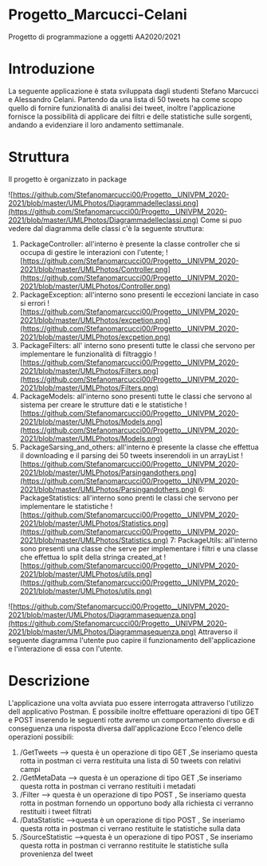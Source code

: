 # Progetto_Marcucci-Celani
Progetto di programmazione a oggetti AA2020/2021

# Introduzione
La seguente applicazione è stata sviluppata dagli studenti Stefano Marcucci e Alessandro Celani.
Partendo da una lista di 50 tweets ha come scopo quello di fornire funzionalità di analisi dei tweet, inoltre l'applicazione  fornisce la possibilità di 
applicare dei filtri e delle statistiche sulle sorgenti, andando a evidenziare il loro andamento settimanale.

# Struttura
Il progetto è organizzato in package 

![https://github.com/Stefanomarcucci00/Progetto__UNIVPM_2020-2021/blob/master/UMLPhotos/Diagrammadelleclassi.png](https://github.com/Stefanomarcucci00/Progetto__UNIVPM_2020-2021/blob/master/UMLPhotos/Diagrammadelleclassi.png)
Come si puo vedere dal diagramma delle classi c'è la seguente struttura:
1. PackageController: all'interno è presente la classe controller che si occupa di gestire le interazioni con l'utente;
![https://github.com/Stefanomarcucci00/Progetto__UNIVPM_2020-2021/blob/master/UMLPhotos/Controller.png](https://github.com/Stefanomarcucci00/Progetto__UNIVPM_2020-2021/blob/master/UMLPhotos/Controller.png)
2. PackageException: all'interno sono presenti le eccezioni lanciate in caso si errori
![https://github.com/Stefanomarcucci00/Progetto__UNIVPM_2020-2021/blob/master/UMLPhotos/excpetion.png](https://github.com/Stefanomarcucci00/Progetto__UNIVPM_2020-2021/blob/master/UMLPhotos/excpetion.png)
3. PackageFilters: all' interno sono presenti tutte le classi che servono per implementare le funzionalità di filtraggio
![https://github.com/Stefanomarcucci00/Progetto__UNIVPM_2020-2021/blob/master/UMLPhotos/Filters.png](https://github.com/Stefanomarcucci00/Progetto__UNIVPM_2020-2021/blob/master/UMLPhotos/Filters.png)
4. PackageModels: all'interno sono presenti tutte le classi che servono al sistema per creare le strutture dati e le statistiche
![https://github.com/Stefanomarcucci00/Progetto__UNIVPM_2020-2021/blob/master/UMLPhotos/Models.png](https://github.com/Stefanomarcucci00/Progetto__UNIVPM_2020-2021/blob/master/UMLPhotos/Models.png)
5. PackageSarsing_and_others: all'interno è presente la classe che effettua il downloading e il parsing dei 50 tweets inserendoli in un arrayList
![https://github.com/Stefanomarcucci00/Progetto__UNIVPM_2020-2021/blob/master/UMLPhotos/Parsingandothers.png](https://github.com/Stefanomarcucci00/Progetto__UNIVPM_2020-2021/blob/master/UMLPhotos/Parsingandothers.png)
6: PackageStatistics: all'interno sono prenti le classi che servono per implementare le statistiche 
![https://github.com/Stefanomarcucci00/Progetto__UNIVPM_2020-2021/blob/master/UMLPhotos/Statistics.png](https://github.com/Stefanomarcucci00/Progetto__UNIVPM_2020-2021/blob/master/UMLPhotos/Statistics.png)
7: PackageUtils: all'interno sono presenti una classe che serve per implementare i filtri e una classe che effettua lo split della stringa created_at
![https://github.com/Stefanomarcucci00/Progetto__UNIVPM_2020-2021/blob/master/UMLPhotos/utils.png](https://github.com/Stefanomarcucci00/Progetto__UNIVPM_2020-2021/blob/master/UMLPhotos/utils.png)

![https://github.com/Stefanomarcucci00/Progetto__UNIVPM_2020-2021/blob/master/UMLPhotos/Diagrammasequenza.png](https://github.com/Stefanomarcucci00/Progetto__UNIVPM_2020-2021/blob/master/UMLPhotos/Diagrammasequenza.png)
Attraverso il seguente diagramma l'utente puo capire il funzionamento dell'applicazione e l'interazione di essa con l'utente.

# Descrizione
L'applicazione una volta avviata puo essere interrogata attraverso l'utilizzo dell applicativo Postman. 
E possibile inoltre effettuare operazioni di tipo GET e POST inserendo le seguenti rotte avremo un comportamento diverso e di conseguenza una risposta diversa  dall'applicazione
Ecco l'elenco delle operazioni possibili:
1. /GetTweets -->  questa è un operazione di tipo GET ,Se inseriamo questa rotta in postman ci verra restituita una lista di 50 tweets con relativi campi
2. /GetMetaData --> questa è un operazione di tipo GET ,Se inseriamo questa rotta in postman ci verrano restituiti i metadati 
3. /Filter --> questa è un operazione di tipo POST , Se inseriamo questa rotta in postman fornendo un opportuno body alla richiesta ci verranno restituiti i tweet filtrati
4. /DataStatistic -->questa è un operazione di tipo POST ,  Se inseriamo questa rotta in postman ci verrano restituite le  statistiche sulla data
5. /SourceStatistic -->questa è un operazione di tipo POST ,  Se inseriamo questa rotta in postman ci verranno restituite le statistiche sulla provenienza del tweet

